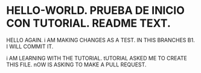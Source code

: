 # HELLO-WORLD. PRUEBA DE INICIO CON TUTORIAL. README TEXT.

HELLO AGAIN. i AM MAKING CHANGES AS A TEST. 
IN THIS BRANCHES B1.  I WILL COMMIT IT.

i AM LEARNING WITH THE TUTORIAL.
tUTORIAL ASKED ME TO CREATE THIS FILE. 
nOW IS ASKING TO MAKE A PULL REQUEST.


